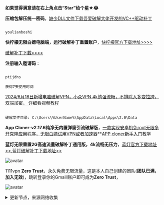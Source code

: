 **如果觉得满意请在右上角点击“Star”给个星★😂**

**压缩包解压统一密码**，[缺少DLL文件下载吾爱破解大佬开发的VC++驱动补丁](https://ylbs.lanzoul.com/iARSM265nfeb)

```

youlianboshi

```


**快柠檬无限白嫖电脑端，运行破解补丁重置账户**，[快柠檬官方下载地址>>>>](https://knm03.com/s/acn01/ptijdns)

[破解补丁下载>>>>](https://ylbs.lanzoul.com/igO3g26dlxbc)

**注册输入邀请码**：


```

ptijdns

获得7天使用时间

```



[2024/6月18日新增电脑破解VPN，小众VPN 4k勉强流畅，不排除人多变拉跨，双端加密， 详细看视频教程](https://ylbs.lanzoul.com/iTWBF225hcsh)

```

破解文件目录: C:\Users\%UserName%\AppData\Local\Apps\2.0\Data

```



**App Cloner-v2.17.6纯净无内置弹窗引流破解版**，[一款实现安卓机免root无限多开克隆应用程序，无限白嫖试用VPN或者加速器](https://ylbs.lanzoul.com/iixHk28gpt9a)**[APP cloner新手入门教学](https://ylbs.lanzoul.com/iBEtF294r57a)


**蓝灯无限重置2G高速流量破解补丁通用版，4k流畅无压力**，[蓝灯官方下载地址>>](https://github.com/getlantern),[蓝灯破解补丁下载地址>>](https://ylbs.lanzoul.com/iGU9826ct4va)

![avatar](https://telegra.ph/file/c58a47369d00cdb54a55c.png)

1111vpn **Zero Trust**，永久免费无限流量，这是本人自己创建的团队(**团队已满，加入无效**)，跳转登录你的Gmaill账户即可成为**Zero Trust**，

![avatar](https://telegra.ph/file/8d3184b149c40175bd3b0.jpg)

<details><summary>更新节点，来源网络收集</summary>
<p>

#### 点击一下即可全部复制
